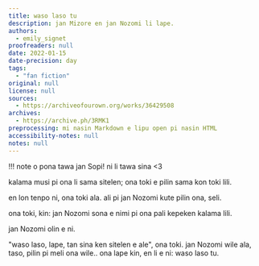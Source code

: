 ```yaml
---
title: waso laso tu
description: jan Mizore en jan Nozomi li lape.
authors:
  - emily_signet
proofreaders: null
date: 2022-01-15
date-precision: day
tags:
  - "fan fiction"
original: null
license: null
sources:
  - https://archiveofourown.org/works/36429508
archives:
  - https://archive.ph/3RMK1
preprocessing: mi nasin Markdown e lipu open pi nasin HTML
accessibility-notes: null
notes: null
---
```


!!! note
o pona tawa jan Sopi! ni li tawa sina <3

kalama musi pi ona li sama sitelen; ona toki e pilin sama kon toki lili.

en lon tenpo ni, ona toki ala. ali pi jan Nozomi kute pilin ona, seli.

ona toki, kin: jan Nozomi sona e nimi pi ona pali kepeken kalama lili.

jan Nozomi olin e ni.

"waso laso, lape, tan sina ken sitelen e ale", ona toki. jan Nozomi wile ala, taso, pilin pi meli ona wile.. ona lape kin, en li e ni: waso laso tu.
